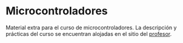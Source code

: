 # Microcontroladores
Material extra para el curso de microcontroladores. La descripción y prácticas del curso se encuentran alojadas en el sitio del [profesor](https://sites.google.com/site/mysillyrobots/docencia/microcontroladores).
